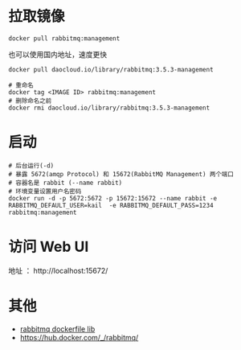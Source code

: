 
# 拉取镜像

```
docker pull rabbitmq:management
```
也可以使用国内地址，速度更快
```
docker pull daocloud.io/library/rabbitmq:3.5.3-management

# 重命名
docker tag <IMAGE ID> rabbitmq:management
# 删除命名之前
docker rmi daocloud.io/library/rabbitmq:3.5.3-management
```

# 启动

```
# 后台运行(-d)
# 暴露 5672(amqp Protocol) 和 15672(RabbitMQ Management) 两个端口
# 容器名是 rabbit (--name rabbit)
# 环境变量设置用户名密码
docker run -d -p 5672:5672 -p 15672:15672 --name rabbit -e RABBITMQ_DEFAULT_USER=kail  -e RABBITMQ_DEFAULT_PASS=1234 rabbitmq:management
```

# 访问 Web UI

地址 ： http://localhost:15672/


# 其他

- [rabbitmq dockerfile lib](https://github.com/docker-library/rabbitmq/)
- https://hub.docker.com/_/rabbitmq/